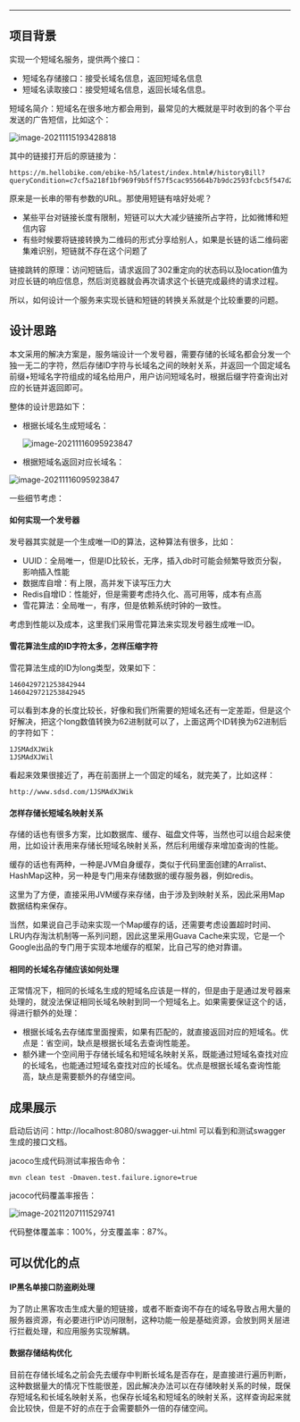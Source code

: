 ****

## 项目背景

实现一个短域名服务，提供两个接口：

- 短域名存储接口：接受长域名信息，返回短域名信息
- 短域名读取接口：接受短域名信息，返回长域名信息。

短域名简介：短域名在很多地方都会用到，最常见的大概就是平时收到的各个平台发送的广告短信，比如这个：

![image-20211115193428818](img/image-20211115193428818.png)

其中的链接打开后的原链接为：

```
https://m.hellobike.com/ebike-h5/latest/index.html#/historyBill?queryCondition=c7cf5a218f1bf969f9b5ff57f5cac955664b7b9dc2593fcbc5f547d2bdaa8ddfd35e9d4f901589a501a6184b2473f469e18d31fa0e12488a354d324759dd25ef74d4cfb600512845ddb1a41e82046d52a8e67397c456b5e49215682607ea25211a6b3619fb8bb394
```

原来是一长串的带有参数的URL。那使用短链有啥好处呢？

- 某些平台对链接长度有限制，短链可以大大减少链接所占字符，比如微博和短信内容
- 有些时候要将链接转换为二维码的形式分享给别人，如果是长链的话二维码密集难识别，短链就不存在这个问题了

链接跳转的原理：访问短链后，请求返回了302重定向的状态码以及location值为对应长链的响应信息，然后浏览器就会再次请求这个长链完成最终的请求过程。

所以，如何设计一个服务来实现长链和短链的转换关系就是个比较重要的问题。



## 设计思路

本文采用的解决方案是，服务端设计一个发号器，需要存储的长域名都会分发一个独一无二的字符，然后存储ID字符与长域名之间的映射关系，并返回一个固定域名前缀+短域名字符组成的域名给用户，用户访问短域名时，根据后缀字符查询出对应的长链并返回即可。



整体的设计思路如下：

- 根据长域名生成短域名：

  ![image-20211116095923847](img/image-2021111134343.png)

- 根据短域名返回对应长域名：

![image-20211116095923847](img/image-20211116095923847.png)

一些细节考虑：

#### 如何实现一个发号器

发号器其实就是一个生成唯一ID的算法，这种算法有很多，比如：

- UUID：全局唯一，但是ID比较长，无序，插入db时可能会频繁导致页分裂，影响插入性能
- 数据库自增：有上限，高并发下读写压力大
- Redis自增ID：性能好，但是需要考虑持久化、高可用等，成本有点高
- 雪花算法：全局唯一，有序，但是依赖系统时钟的一致性。

考虑到性能以及成本，这里我们采用雪花算法来实现发号器生成唯一ID。

#### 雪花算法生成的ID字符太多，怎样压缩字符

雪花算法生成的ID为long类型，效果如下：

```
1460429721253842944
1460429721253842945
```

可以看到本身的长度比较长，好像和我们所需要的短域名还有一定差距，但是这个好解决，把这个long数值转换为62进制就可以了，上面这两个ID转换为62进制后的字符如下：

```
1JSMAdXJWik
1JSMAdXJWil
```

看起来效果很接近了，再在前面拼上一个固定的域名，就完美了，比如这样：

```
http://www.sdsd.com/1JSMAdXJWik
```



#### 怎样存储长短域名映射关系

存储的话也有很多方案，比如数据库、缓存、磁盘文件等，当然也可以组合起来使用，比如设计表用来存储长短域名映射关系，然后利用缓存来增加查询的性能。

缓存的话也有两种，一种是JVM自身缓存，类似于代码里面创建的Arralist、HashMap这种，另一种是专门用来存储数据的缓存服务器，例如redis。

这里为了方便，直接采用JVM缓存来存储，由于涉及到映射关系，因此采用Map数据结构来保存。

当然，如果说自己手动来实现一个Map缓存的话，还需要考虑设置超时时间、LRU内存淘汰机制等一系列问题，因此这里采用Guava Cache来实现，它是一个Google出品的专门用于实现本地缓存的框架，比自己写的绝对靠谱。

#### 相同的长域名存储应该如何处理

正常情况下，相同的长域名生成的短域名应该是一样的，但是由于是通过发号器来处理的，就没法保证相同长域名映射到同一个短域名上。如果需要保证这个的话，得进行额外的处理：

- 根据长域名去存储库里面搜索，如果有匹配的，就直接返回对应的短域名。优点是：省空间，缺点是根据长域名去查询性能差。
- 额外建一个空间用于存储长域名和短域名映射关系，既能通过短域名查找对应的长域名，也能通过短域名查找对应的长域名。优点是根据长域名查询性能高，缺点是需要额外的存储空间。



## 成果展示

启动后访问：http://localhost:8080/swagger-ui.html
可以看到和测试swagger生成的接口文档。

jacoco生成代码测试率报告命令：

```maven
mvn clean test -Dmaven.test.failure.ignore=true
```

jacoco代码覆盖率报告：

![image-20211207111529741](img\image-20211207111529741.png)

代码整体覆盖率：100%，分支覆盖率：87%。



## 可以优化的点



#### IP黑名单接口防盗刷处理

为了防止黑客攻击生成大量的短链接，或者不断查询不存在的域名导致占用大量的服务器资源，有必要进行IP访问限制，这种功能一般是基础资源，会放到网关层进行拦截处理，和应用服务实现解耦。

#### 数据存储结构优化

目前在存储长域名之前会先去缓存中判断长域名是否存在，是直接进行遍历判断，这种数据量大的情况下性能很差，因此解决办法可以在存储映射关系的时候，既保存短域名和长域名映射关系，也保存长域名和短域名的映射关系，这样查询起来就会比较快，但是不好的点在于会需要额外一倍的存储空间。


